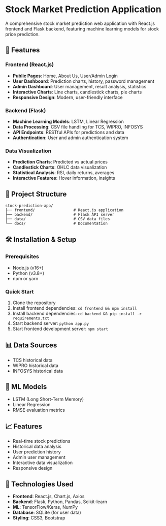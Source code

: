 # Stock Market Prediction Application

A comprehensive stock market prediction web application with React.js frontend and Flask backend, featuring machine learning models for stock price prediction.

## 🚀 Features

### Frontend (React.js)
- **Public Pages**: Home, About Us, User/Admin Login
- **User Dashboard**: Prediction charts, history, password management
- **Admin Dashboard**: User management, result analysis, statistics
- **Interactive Charts**: Line charts, candlestick charts, pie charts
- **Responsive Design**: Modern, user-friendly interface

### Backend (Flask)
- **Machine Learning Models**: LSTM, Linear Regression
- **Data Processing**: CSV file handling for TCS, WIPRO, INFOSYS
- **API Endpoints**: RESTful APIs for predictions and data
- **Authentication**: User and admin authentication system

### Data Visualization
- **Prediction Charts**: Predicted vs actual prices
- **Candlestick Charts**: OHLC data visualization
- **Statistical Analysis**: RSI, daily returns, averages
- **Interactive Features**: Hover information, insights

## 📁 Project Structure
```
stock-prediction-app/
├── frontend/                 # React.js application
├── backend/                  # Flask API server
├── data/                     # CSV data files
└── docs/                     # Documentation
```

## 🛠 Installation & Setup

### Prerequisites
- Node.js (v16+)
- Python (v3.8+)
- npm or yarn

### Quick Start
1. Clone the repository
2. Install frontend dependencies: `cd frontend && npm install`
3. Install backend dependencies: `cd backend && pip install -r requirements.txt`
4. Start backend server: `python app.py`
5. Start frontend development server: `npm start`

## 📊 Data Sources
- TCS historical data
- WIPRO historical data  
- INFOSYS historical data

## 🤖 ML Models
- LSTM (Long Short-Term Memory)
- Linear Regression
- RMSE evaluation metrics

## 📈 Features
- Real-time stock predictions
- Historical data analysis
- User prediction history
- Admin user management
- Interactive data visualization
- Responsive design

## 🔧 Technologies Used
- **Frontend**: React.js, Chart.js, Axios
- **Backend**: Flask, Python, Pandas, Scikit-learn
- **ML**: TensorFlow/Keras, NumPy
- **Database**: SQLite (for user data)
- **Styling**: CSS3, Bootstrap
